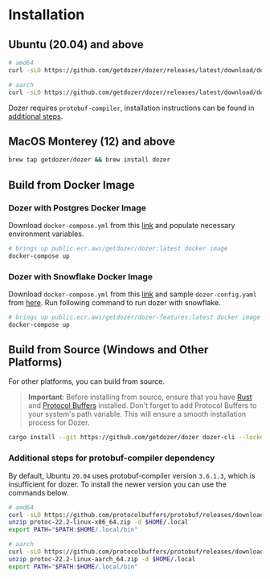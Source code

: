 # Installation

## Ubuntu (20.04) and above

```bash
# amd64
curl -sLO https://github.com/getdozer/dozer/releases/latest/download/dozer-linux-amd64.deb && sudo dpkg -i dozer-linux-amd64.deb
```
```bash
# aarch
curl -sLO https://github.com/getdozer/dozer/releases/latest/download/dozer-linux-aarch64.deb && sudo dpkg -i dozer-linux-aarch64.deb
```
Dozer requires `protobuf-compiler`, installation instructions can be found in [additional steps](/docs/getting_started/core/installation/#additional-steps-for-protobuf-compiler-dependency).


## MacOS Monterey (12) and above

```bash
brew tap getdozer/dozer && brew install dozer
```

## Build from Docker Image

### Dozer with Postgres Docker Image

Download `docker-compose.yml` from this [link](https://github.com/getdozer/dozer/blob/main/examples/1_hypercharge_postgres/docker-compose.yml) and populate necessary environment variables.

```bash
# brings up public.ecr.aws/getdozer/dozer:latest docker image
docker-compose up
```

### Dozer with Snowflake Docker Image

Download `docker-compose.yml` from this [link](https://github.com/getdozer/dozer/blob/main/examples/3_snowflake_sample/docker-compose.yml) and sample `dozer-config.yaml` from [here](https://github.com/getdozer/dozer/blob/main/examples/3_snowflake_sample/dozer-config.yaml). Run following command to run dozer with snowflake. 

```bash
# brings up public.ecr.aws/getdozer/dozer-features:latest docker image
docker-compose up
```

## Build from Source (Windows and Other Platforms)

For other platforms, you can build from source.

> **Important**: Before installing from source, ensure that you have [Rust](https://www.rust-lang.org/tools/install) and [Protocol Buffers](https://protobuf.dev/downloads/) installed. Don't forget to add Protocol Buffers to your system's path variable. This will ensure a smooth installation process for Dozer.

```bash
cargo install --git https://github.com/getdozer/dozer dozer-cli --locked
```

### Additional steps for protobuf-compiler dependency
By default, Ubuntu `20.04` uses protobuf-compiler version `3.6.1.3`, which is insufficient for dozer. To install the newer version you can use the commands below.

```bash
# amd64
curl -sLO https://github.com/protocolbuffers/protobuf/releases/download/v22.2/protoc-22.2-linux-x86_64.zip
unzip protoc-22.2-linux-x86_64.zip -d $HOME/.local
export PATH="$PATH:$HOME/.local/bin"
```

```bash
# aarch
curl -sLO https://github.com/protocolbuffers/protobuf/releases/download/v22.2/protoc-22.2-linux-aarch_64.zip
unzip protoc-22.2-linux-aarch_64.zip -d $HOME/.local
export PATH="$PATH:$HOME/.local/bin"
```
